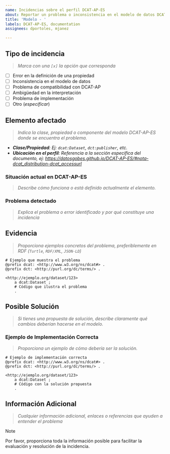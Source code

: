 ```yaml
---
name: Incidencias sobre el perfil DCAT-AP-ES
about: Reportar un problema o inconsistencia en el modelo de datos DCAT-AP-ES
title: 'Modelo - '
labels: DCAT-AP-ES, documentation
assignees: dportoles, mjanez

---
```


## Tipo de incidencia
> *Marca con una `[x]` la opción que corresponda*
- [ ] Error en la definición de una propiedad
- [ ] Inconsistencia en el modelo de datos
- [ ] Problema de compatibilidad con DCAT-AP
- [ ] Ambigüedad en la interpretación
- [ ] Problema de implementación
- [ ] Otro (*especificar*)

## Elemento afectado
> *Indica la clase, propiedad o componente del modelo DCAT-AP-ES donde se encuentra el problema.*
- ***Clase/Propiedad**: Ej: `dcat:Dataset`, `dct:publisher`, etc.*
- ***Ubicación en el perfil**:  Referencia a la sección específica del documento, ej: https://datosgobes.github.io/DCAT-AP-ES/#nota-dcat_distribution-dcat_accessurl*

### Situación actual en DCAT-AP-ES
> *Describe cómo funciona o está definido actualmente el elemento.*

### Problema detectado
> *Explica el problema o error identificado y por qué constituye una incidencia*

## Evidencia
> *Proporciona ejemplos concretos del problema, preferiblemente en RDF (`Turtle`, `RDF/XML`, `JSON-LD`)*

```turtle
# Ejemplo que muestra el problema
@prefix dcat: <http://www.w3.org/ns/dcat#> .
@prefix dct: <http://purl.org/dc/terms/> .

<http://ejemplo.org/dataset/123> 
    a dcat:Dataset ;
    # Código que ilustra el problema
    .
```

## Posible Solución
> *Si tienes una propuesta de solución, describe claramente qué cambios deberían hacerse en el modelo.*

### Ejemplo de Implementación Correcta
> *Proporciona un ejemplo de cómo debería ser la solución.*

```turtle
# Ejemplo de implementación correcta
@prefix dcat: <http://www.w3.org/ns/dcat#> .
@prefix dct: <http://purl.org/dc/terms/> .

<http://ejemplo.org/dataset/123> 
    a dcat:Dataset ;
    # Código con la solución propuesta
    .
```

## Información Adicional
> *Cualquier información adicional, enlaces o referencias que ayuden a entender el problema*

>[!NOTE]
> Por favor, proporciona toda la información posible para facilitar la evaluación y resolución de la incidencia.
